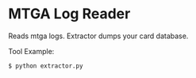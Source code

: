 # MTGA Log Reader
Reads mtga logs. Extractor dumps your card database.

Tool Example:

```
$ python extractor.py
```
